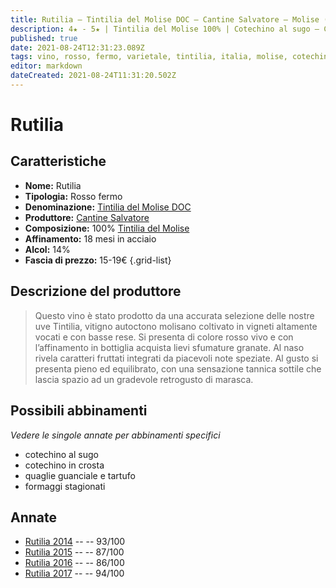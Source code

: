 ```yaml
---
title: Rutilia – Tintilia del Molise DOC – Cantine Salvatore – Molise (IT) – 15-19€
description: 4★ - 5★ | Tintilia del Molise 100% | Cotechino al sugo – Cotechino in crosta – Quaglie guanciale e tartufo – Formaggi stagionati
published: true
date: 2021-08-24T12:31:23.089Z
tags: vino, rosso, fermo, varietale, tintilia, italia, molise, cotechino al sugo, cotechino in crosta, quaglie guanciale e tartufo, formaggi stagionati, 15-19€, 5 stelle
editor: markdown
dateCreated: 2021-08-24T11:31:20.502Z
---
```


# Rutilia

## Caratteristiche
- **Nome:** Rutilia
- **Tipologia:** Rosso fermo
- **Denominazione:** [Tintilia del Molise DOC](/denominazioni/Italia/Molise/DOC/Tintilia-del-Molise) 
- **Produttore:** [Cantine Salvatore](/produttori/Italia/Molise/Cantine-Salvatore) 
- **Composizione:** 100% [Tintilia del Molise](/vitigni/Italia/bacca-nera/tintilia-del-molise)
- **Affinamento:** 18 mesi in acciaio
- **Alcol:** 14%
- **Fascia di prezzo:** 15-19€
{.grid-list}

## Descrizione del produttore

> Questo vino è stato prodotto da una accurata selezione delle nostre uve Tintilia, vitigno autoctono molisano coltivato in vigneti altamente vocati e con basse rese. Si presenta di colore rosso vivo e con l’affinamento in bottiglia acquista lievi sfumature granate. Al naso rivela caratteri fruttati integrati da piacevoli note speziate. Al gusto si presenta pieno ed equilibrato, con una sensazione tannica sottile che lascia spazio ad un gradevole retrogusto di marasca.

## Possibili abbinamenti
*Vedere le singole annate per abbinamenti specifici*

- cotechino al sugo
- cotechino in crosta
- quaglie guanciale e tartufo
- formaggi stagionati

## Annate
- [Rutilia 2014](/vini/Italia/Molise/Cantine-Salvatore/Rutilia/2014) -- <span class="star-4"></span> -- 93/100
- [Rutilia 2015](/vini/Italia/Molise/Cantine-Salvatore/Rutilia/2015) -- <span class="star-3"></span> -- 87/100
- [Rutilia 2016](/vini/Italia/Molise/Cantine-Salvatore/Rutilia/2016) -- <span class="star-3"></span> -- 86/100
- [Rutilia 2017](/vini/Italia/Molise/Cantine-Salvatore/Rutilia/2017) -- <span class="star-5"></span> -- 94/100



